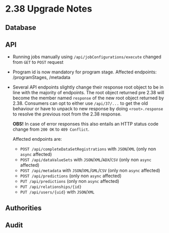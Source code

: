 # 2.38 Upgrade Notes

## Database

## API

- Running jobs manually using `/api/jobConfigurations/execute` changed from 
  `GET` to `POST` request
- Program id is now mandatory for program stage. Affected endpoints: /programStages, /metadata
- Several API endpoints slightly change their response root object to be in line 
  with the majority of endpoints.
  The root object returned pre 2.38 will become the member named `response`
  of the new root object returned by 2.38. Consumers can opt to either use
  `/api/37/...` to get the old behaviour or have to unpack to new response
  by doing `<root>.response` to resolve the previous root from the 2.38 
  response.
 
  **OBS!** In case of error responses this also entails an HTTP status code 
  change from `200 OK` to `409 Conflict`.
  
  Affected endpoints are:

  - `POST /api/completeDataSetRegistrations` with `JSON`/`XML` (only non 
   `async` affected)
  - `POST /api/dataValueSets` with `JSON`/`XML`/`ADX`/`CSV` (only non `async` affected)
  - `POST /api/metadata` with `JSON`/`XML`/`GML`/`CSV` (only non `async` affected)
  - `POST /api/predictions` (only non `async` affected)
  - `PUT /api/predictions` (only non `async` affected)
  - `PUT /api/relationships/{id}`
  - `PUT /api/users/{uid}` with `JSON`/`XML`

## Authorities


## Audit

